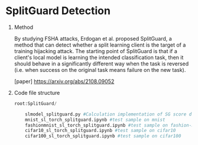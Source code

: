 # SplitGuard Detection
1. Method
   
   By studying FSHA attacks, Erdogan et al. proposed SplitGuard, a method that can detect whether a split learning client is the target of a training hijacking attack. The starting point of SplitGuard is that if a client's local model is learning the intended classification task, then it should behave in a significantly different way when the task is reversed (i.e. when success on the original task means failure on the new task).

   [paper] https://arxiv.org/abs/2108.09052

2. Code file structure
    ``` python
    root:SplitGuard/

        slmodel_splitguard.py #Calculation implementation of SG score during training process
        mnist_sl_torch_splitguard.ipynb #test sample on mnist
        fashionmnist_sl_torch_splitguard.ipynb #test sample on fashion-mnist
        cifar10_sl_torch_splitguard.ipynb #test sample on cifar10
        cifar100_sl_torch_splitguard.ipynb #test sample on cifar100
    ```
